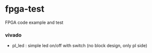 # fpga-test
FPGA code example and test

### vivado
- pl_led : simple led on/off with switch (no block design, only pl side)

